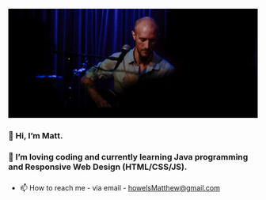 [![Header](https://github.com/mphDev84/mphDev84/blob/b7bae9707bbfa4825b476d12440c6cb2a701a402/readme_header3.png "Header")](https://some-url.dev/)

### 👋 Hi, I’m Matt.
### 👀 I’m loving coding and currently learning Java programming and Responsive Web Design (HTML/CSS/JS). 
###

- 📫 How to reach me - via email - howelsMatthew@gmail.com

<!---
mphDev84/mphDev84 is a ✨ special ✨ repository because its `README.md` (this file) appears on your GitHub profile.
You can click the Preview link to take a look at your changes.
--->
